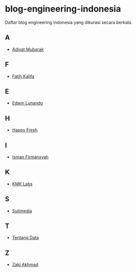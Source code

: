 # blog-engineering-indonesia
Daftar blog engineering Indonesia yang dikurasi secara berkala.

A
-
* [Adiyat Mubarak](https://adiyatmubarak.wordpress.com/)

F
-
* [Fatih Kalifa](https://pveyes.me/blog/)

E
-
* [Edwin Lunando](http://www.edwinlunando.net) 

H
-
* [Happy Fresh](http://geek.happyfresh.com/)

I
-
* [Isman Firmansyah](http://groovematic.com/)

K
-
* [KMK Labs](http://blog.kmklabs.com/)

S
-
* [Suitmedia](http://suitmedia.github.io/)

T
-
* [Tentang Data](https://tentangdata.wordpress.com/)

Z
-
* [Zaki Akhmad](http://blogs.itb.ac.id/zakiakhmad/)


